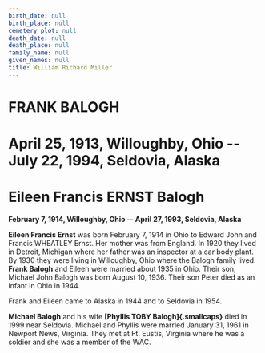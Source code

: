 ```yaml
---
birth_date: null
birth_place: null
cemetery_plot: null
death_date: null
death_place: null
family_name: null
given_names: null
title: William Richard Miller
---
```


# FRANK BALOGH

# April 25, 1913, Willoughby, Ohio -- July 22, 1994, Seldovia, Alaska

# Eileen Francis ERNST Balogh

**February 7, 1914, Willoughby, Ohio -- April 27, 1993, Seldovia,
Alaska**

**Eileen Francis Ernst** was born February 7, 1914 in Ohio
to Edward John and Francis WHEATLEY Ernst. Her mother was from England.
In 1920 they lived in Detroit, Michigan where her father was an
inspector at a car body plant. By 1930 they were living in Willoughby,
Ohio where the Balogh family lived. **Frank Balogh** and
Eileen were married about 1935 in Ohio. Their son, Michael John Balogh
was born August 10, 1936. Their son Peter died as an infant in Ohio in
1944.

Frank and Eileen came to Alaska in 1944 and to Seldovia in 1954.

**Michael Balogh** and his wife **[Phyllis TOBY
Balogh]{.smallcaps}** died in 1999 near Seldovia. Michael and Phyllis
were married January 31, 1961 in Newport News, Virginia. They met at Ft.
Eustis, Virginia where he was a soldier and she was a member of the WAC.
